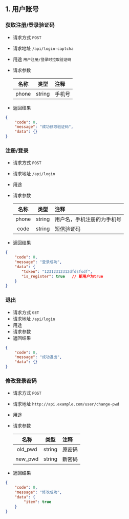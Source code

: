 ## 1. 用户账号

### 获取注册/登录验证码
* 请求方式 `POST`
* 请求地址 `/api/login-captcha`
* 用途 `用户注册/登录时拉取验证码`
* 请求参数 

    | 名称 | 类型 | 注释 |
    |:-------------:|:-------------:|:-------------|
    | phone | string | 手机号 |

* 返回结果
```json
{
    "code": 0,
    "message": "成功获取验证码",
    "data": {}
}
```


### 注册/登录
* 请求方式 `POST`
* 请求地址 `/api/login`
* 用途 
* 请求参数 

    | 名称 | 类型 | 注释 |
    |:-------------:|:-------------:|:-------------|
    | phone | string | 用户名，手机注册的为手机号 |
    | code | string | 短信验证码 |

* 返回结果
```json
{
    "code": 0,
    "message": "登录成功",
    "data": {
       "token": "12312312312dfdsfsdf",
       "is_register": true   // 新用户为true 
    }
}
```

### 退出
* 请求方式 `GET`
* 请求地址 `/api/login`
* 用途 
* 请求参数 
* 返回结果
```json
{
    "code": 0,
    "message": "成功退出",
    "data": {}
}
```

### 修改登录密码
* 请求方式 `POST`
* 请求地址 `http://api.example.com/user/change-pwd`
* 用途 
* 请求参数 

    | 名称 | 类型 | 注释 |
    |:-------------:|:-------------:|:-------------|
    | old_pwd | string | 原密码 |
    | new_pwd | string | 新密码 |

* 返回结果
```json
{
    "code": 0,
    "message": "修改成功",
    "data": {
        "item": true
    }
}
```